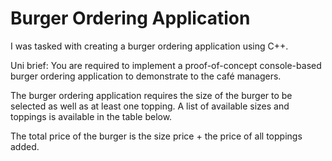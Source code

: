 # Burger Ordering Application
I was tasked with creating a burger ordering application using C++.

Uni brief:
You are required to implement a proof-of-concept console-based burger ordering application to demonstrate to the café managers. 

The burger ordering application requires the size of the burger to be selected as well as at least one topping. 
A list of available sizes and toppings is available in the table below.

The total price of the burger is the size price + the price of all toppings added.
